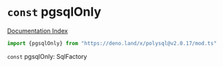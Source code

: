# `const` pgsqlOnly

[Documentation Index](../README.md)

```ts
import {pgsqlOnly} from "https://deno.land/x/polysql@v2.0.17/mod.ts"
```

`const` pgsqlOnly: SqlFactory

